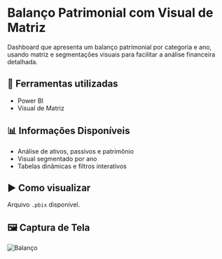 #  Balanço Patrimonial com Visual de Matriz

Dashboard que apresenta um balanço patrimonial por categoria e ano, usando matriz e segmentações visuais para facilitar a análise financeira detalhada.

## 🔧 Ferramentas utilizadas
- Power BI
- Visual de Matriz

## 📊 Informações Disponíveis
- Análise de ativos, passivos e patrimônio
- Visual segmentado por ano
- Tabelas dinâmicas e filtros interativos

## ▶️ Como visualizar
Arquivo `.pbix` disponível.

## 🖼 Captura de Tela
![Balanço]()
